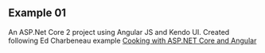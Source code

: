 ﻿## Example 01

An ASP.Net Core 2 project using Angular JS and Kendo UI.   Created following Ed Charbeneau example [Cooking with ASP.NET Core and Angular](http://www.telerik.com/blogs/cooking-with-aspnet-core-and-angular-2)

